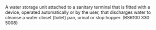 A water storage unit attached to a sanitary terminal that is fitted with a device, operated automatically or by the user, that discharges water to cleanse a water closet (toilet) pan, urinal or slop hopper. (BS6100 330 5008)
